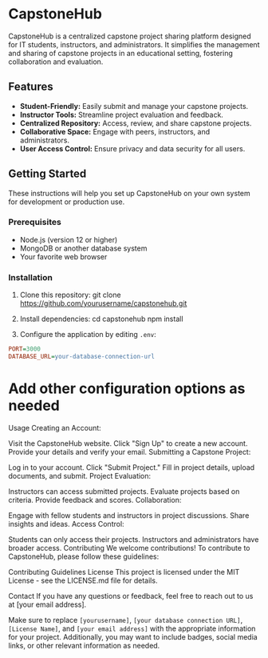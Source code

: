 # CapstoneHub

CapstoneHub is a centralized capstone project sharing platform designed for IT students, instructors, and administrators. It simplifies the management and sharing of capstone projects in an educational setting, fostering collaboration and evaluation.

## Features

- **Student-Friendly:** Easily submit and manage your capstone projects.
- **Instructor Tools:** Streamline project evaluation and feedback.
- **Centralized Repository:** Access, review, and share capstone projects.
- **Collaborative Space:** Engage with peers, instructors, and administrators.
- **User Access Control:** Ensure privacy and data security for all users.

## Getting Started

These instructions will help you set up CapstoneHub on your own system for development or production use. 

### Prerequisites

- Node.js (version 12 or higher)
- MongoDB or another database system
- Your favorite web browser

### Installation

1. Clone this repository:
git clone https://github.com/yourusername/capstonehub.git

2. Install dependencies:
cd capstonehub
npm install


3. Configure the application by editing `.env`:

```ini
PORT=3000
DATABASE_URL=your-database-connection-url
```
# Add other configuration options as needed
Usage
Creating an Account:

Visit the CapstoneHub website.
Click "Sign Up" to create a new account.
Provide your details and verify your email.
Submitting a Capstone Project:

Log in to your account.
Click "Submit Project."
Fill in project details, upload documents, and submit.
Project Evaluation:

Instructors can access submitted projects.
Evaluate projects based on criteria.
Provide feedback and scores.
Collaboration:

Engage with fellow students and instructors in project discussions.
Share insights and ideas.
Access Control:

Students can only access their projects.
Instructors and administrators have broader access.
Contributing
We welcome contributions! To contribute to CapstoneHub, please follow these guidelines:

Contributing Guidelines
License
This project is licensed under the MIT License - see the LICENSE.md file for details.

Contact
If you have any questions or feedback, feel free to reach out to us at [your email address].

Make sure to replace `[yourusername]`, `[your database connection URL]`, `[License Name]`, and `[your email address]` with the appropriate information for your project. Additionally, you may want to include badges, social media links, or other relevant information as needed.

